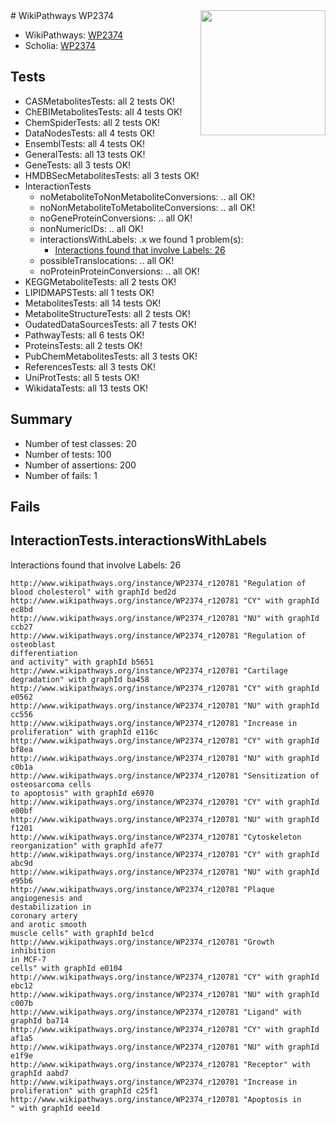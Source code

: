 <img style="float: right; width: 200px" src="https://upload.wikimedia.org/wikipedia/commons/thumb/8/83/Wplogo_with_text_500.png/640px-Wplogo_with_text_500.png" />
# WikiPathways WP2374

* WikiPathways: [WP2374](https://new.wikipathways.org/pathways/WP2374)
* Scholia: [WP2374](https://scholia.toolforge.org/wikipathways/WP2374)
## Tests
* CASMetabolitesTests: all 2 tests OK!
* ChEBIMetabolitesTests: all 4 tests OK!
* ChemSpiderTests: all 2 tests OK!
* DataNodesTests: all 4 tests OK!
* EnsemblTests: all 4 tests OK!
* GeneralTests: all 13 tests OK!
* GeneTests: all 3 tests OK!
* HMDBSecMetabolitesTests: all 3 tests OK!
* InteractionTests
    * noMetaboliteToNonMetaboliteConversions: .. all OK!
    * noNonMetaboliteToMetaboliteConversions: .. all OK!
    * noGeneProteinConversions: .. all OK!
    * nonNumericIDs: .. all OK!
    * interactionsWithLabels: .x we found 1 problem(s):
        * [Interactions found that involve Labels: 26](#fe97a8dd)
    * possibleTranslocations: .. all OK!
    * noProteinProteinConversions: .. all OK!
* KEGGMetaboliteTests: all 2 tests OK!
* LIPIDMAPSTests: all 1 tests OK!
* MetabolitesTests: all 14 tests OK!
* MetaboliteStructureTests: all 2 tests OK!
* OudatedDataSourcesTests: all 7 tests OK!
* PathwayTests: all 6 tests OK!
* ProteinsTests: all 2 tests OK!
* PubChemMetabolitesTests: all 3 tests OK!
* ReferencesTests: all 3 tests OK!
* UniProtTests: all 5 tests OK!
* WikidataTests: all 13 tests OK!


## Summary

* Number of test classes: 20
* Number of tests: 100
* Number of assertions: 200
* Number of fails: 1

## Fails

<a name="fe97a8dd" />

## InteractionTests.interactionsWithLabels

Interactions found that involve Labels: 26
```
http://www.wikipathways.org/instance/WP2374_r120781 "Regulation of
blood cholesterol" with graphId bed2d
http://www.wikipathways.org/instance/WP2374_r120781 "CY" with graphId ec8bd
http://www.wikipathways.org/instance/WP2374_r120781 "NU" with graphId ccb27
http://www.wikipathways.org/instance/WP2374_r120781 "Regulation of 
osteoblast
differentiation
and activity" with graphId b5651
http://www.wikipathways.org/instance/WP2374_r120781 "Cartilage
degradation" with graphId ba458
http://www.wikipathways.org/instance/WP2374_r120781 "CY" with graphId e0562
http://www.wikipathways.org/instance/WP2374_r120781 "NU" with graphId cc556
http://www.wikipathways.org/instance/WP2374_r120781 "Increase in 
proliferation" with graphId e116c
http://www.wikipathways.org/instance/WP2374_r120781 "CY" with graphId bf8ea
http://www.wikipathways.org/instance/WP2374_r120781 "NU" with graphId c0b1a
http://www.wikipathways.org/instance/WP2374_r120781 "Sensitization of 
osteosarcoma cells
to apoptosis" with graphId e6970
http://www.wikipathways.org/instance/WP2374_r120781 "CY" with graphId e00bf
http://www.wikipathways.org/instance/WP2374_r120781 "NU" with graphId f1201
http://www.wikipathways.org/instance/WP2374_r120781 "Cytoskeleton
reorganization" with graphId afe77
http://www.wikipathways.org/instance/WP2374_r120781 "CY" with graphId abc9d
http://www.wikipathways.org/instance/WP2374_r120781 "NU" with graphId e95b6
http://www.wikipathways.org/instance/WP2374_r120781 "Plaque
angiogenesis and 
destabilization in
coronary artery
and arotic smooth
muscle cells" with graphId be1cd
http://www.wikipathways.org/instance/WP2374_r120781 "Growth
inhibition
in MCF-7
cells" with graphId e0104
http://www.wikipathways.org/instance/WP2374_r120781 "CY" with graphId ebc12
http://www.wikipathways.org/instance/WP2374_r120781 "NU" with graphId c007b
http://www.wikipathways.org/instance/WP2374_r120781 "Ligand" with graphId ba714
http://www.wikipathways.org/instance/WP2374_r120781 "CY" with graphId af1a5
http://www.wikipathways.org/instance/WP2374_r120781 "NU" with graphId e1f9e
http://www.wikipathways.org/instance/WP2374_r120781 "Receptor" with graphId aabd7
http://www.wikipathways.org/instance/WP2374_r120781 "Increase in 
proliferation" with graphId c25f1
http://www.wikipathways.org/instance/WP2374_r120781 "Apoptosis in 
" with graphId eee1d
```

